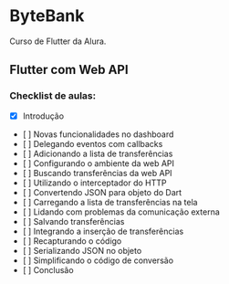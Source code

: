 # ByteBank

Curso de Flutter da Alura. 
## Flutter com Web API
### Checklist de aulas: 

- [X] Introdução
- [ ] Novas funcionalidades no dashboard
- [ ] Delegando eventos com callbacks
- [ ] Adicionando a lista de transferências
- [ ] Configurando o ambiente da web API
- [ ] Buscando transferências da web API
- [ ] Utilizando o interceptador do HTTP 
- [ ] Convertendo JSON para objeto do Dart 
- [ ] Carregando a lista de transferências na tela 
- [ ] Lidando com problemas da comunicação externa 
- [ ] Salvando transferências 
- [ ] Integrando a inserção de transferências
- [ ] Recapturando o código 
- [ ] Serializando JSON no objeto
- [ ] Simplificando o código de conversão 
- [ ] Conclusão